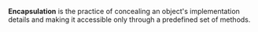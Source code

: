 **Encapsulation** is the practice of concealing an object's implementation details and making it accessible only through a predefined set of methods.
